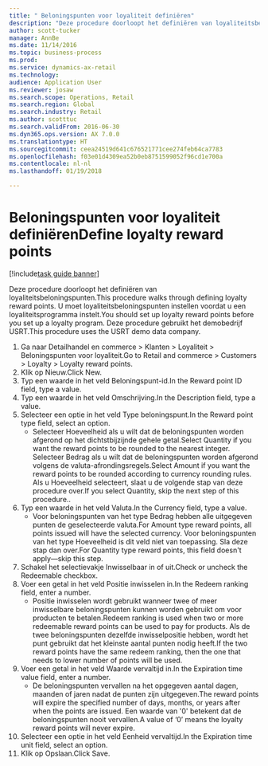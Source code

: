 ```yaml
--- 
title: " Beloningspunten voor loyaliteit definiëren"
description: "Deze procedure doorloopt het definiëren van loyaliteitsbeloningspunten."
author: scott-tucker
manager: AnnBe
ms.date: 11/14/2016
ms.topic: business-process
ms.prod: 
ms.service: dynamics-ax-retail
ms.technology: 
audience: Application User
ms.reviewer: josaw
ms.search.scope: Operations, Retail
ms.search.region: Global
ms.search.industry: Retail
ms.author: scotttuc
ms.search.validFrom: 2016-06-30
ms.dyn365.ops.version: AX 7.0.0
ms.translationtype: HT
ms.sourcegitcommit: ceea24519d641c676521771cee274feb64ca7783
ms.openlocfilehash: f03e01d4309ea52b0eb8751599052f96cd1e700a
ms.contentlocale: nl-nl
ms.lasthandoff: 01/19/2018

---
```

# <a name="define-loyalty-reward-points"></a><span data-ttu-id="c413f-103"> Beloningspunten voor loyaliteit definiëren</span><span class="sxs-lookup"><span data-stu-id="c413f-103">Define loyalty reward points</span></span>

[!include[task guide banner](../includes/task-guide-banner.md)]

<span data-ttu-id="c413f-104">Deze procedure doorloopt het definiëren van loyaliteitsbeloningspunten.</span><span class="sxs-lookup"><span data-stu-id="c413f-104">This procedure walks through defining loyalty reward points.</span></span> <span data-ttu-id="c413f-105">U moet loyaliteitsbeloningspunten instellen voordat u een loyaliteitsprogramma instelt.</span><span class="sxs-lookup"><span data-stu-id="c413f-105">You should set up loyalty reward points before you set up a loyalty program.</span></span> <span data-ttu-id="c413f-106">Deze procedure gebruikt het demobedrijf USRT.</span><span class="sxs-lookup"><span data-stu-id="c413f-106">This procedure uses the USRT demo data company.</span></span>

1. <span data-ttu-id="c413f-107">Ga naar Detailhandel en commerce > Klanten > Loyaliteit > Beloningspunten voor loyaliteit.</span><span class="sxs-lookup"><span data-stu-id="c413f-107">Go to Retail and commerce > Customers > Loyalty > Loyalty reward points.</span></span>
2. <span data-ttu-id="c413f-108">Klik op Nieuw.</span><span class="sxs-lookup"><span data-stu-id="c413f-108">Click New.</span></span>
3. <span data-ttu-id="c413f-109">Typ een waarde in het veld Beloningspunt-id.</span><span class="sxs-lookup"><span data-stu-id="c413f-109">In the Reward point ID field, type a value.</span></span>
4. <span data-ttu-id="c413f-110">Typ een waarde in het veld Omschrijving.</span><span class="sxs-lookup"><span data-stu-id="c413f-110">In the Description field, type a value.</span></span>
5. <span data-ttu-id="c413f-111">Selecteer een optie in het veld Type beloningspunt.</span><span class="sxs-lookup"><span data-stu-id="c413f-111">In the Reward point type field, select an option.</span></span>
    * <span data-ttu-id="c413f-112">Selecteer Hoeveelheid als u wilt dat de beloningspunten worden afgerond op het dichtstbijzijnde gehele getal.</span><span class="sxs-lookup"><span data-stu-id="c413f-112">Select Quantity if you want the reward points to be rounded to the nearest integer.</span></span> <span data-ttu-id="c413f-113">Selecteer Bedrag als u wilt dat de beloningspunten worden afgerond volgens de valuta-afrondingsregels.</span><span class="sxs-lookup"><span data-stu-id="c413f-113">Select Amount if you want the reward points to be rounded according to currency rounding rules.</span></span> <span data-ttu-id="c413f-114">Als u Hoeveelheid selecteert, slaat u de volgende stap van deze procedure over.</span><span class="sxs-lookup"><span data-stu-id="c413f-114">If you select Quantity, skip the next step of this procedure..</span></span>  
6. <span data-ttu-id="c413f-115">Typ een waarde in het veld Valuta.</span><span class="sxs-lookup"><span data-stu-id="c413f-115">In the Currency field, type a value.</span></span>
    * <span data-ttu-id="c413f-116">Voor beloningspunten van het type Bedrag hebben alle uitgegeven punten de geselecteerde valuta.</span><span class="sxs-lookup"><span data-stu-id="c413f-116">For Amount type reward points, all points issued will have the selected currency.</span></span> <span data-ttu-id="c413f-117">Voor beloningspunten van het type Hoeveelheid is dit veld niet van toepassing. Sla deze stap dan over.</span><span class="sxs-lookup"><span data-stu-id="c413f-117">For Quantity type reward points, this field doesn't apply—skip this step.</span></span>  
7. <span data-ttu-id="c413f-118">Schakel het selectievakje Inwisselbaar in of uit.</span><span class="sxs-lookup"><span data-stu-id="c413f-118">Check or uncheck the Redeemable checkbox.</span></span>
8. <span data-ttu-id="c413f-119">Voer een getal in het veld Positie inwisselen in.</span><span class="sxs-lookup"><span data-stu-id="c413f-119">In the Redeem ranking field, enter a number.</span></span>
    * <span data-ttu-id="c413f-120">Positie inwisselen wordt gebruikt wanneer twee of meer inwisselbare beloningspunten kunnen worden gebruikt om voor producten te betalen.</span><span class="sxs-lookup"><span data-stu-id="c413f-120">Redeem ranking is used when two or more redeemable reward points can be used to pay for products.</span></span> <span data-ttu-id="c413f-121">Als de twee beloningspunten dezelfde inwisselpositie hebben, wordt het punt gebruikt dat het kleinste aantal punten nodig heeft.</span><span class="sxs-lookup"><span data-stu-id="c413f-121">If the two reward points have the same redeem ranking, then the one that needs to lower number of points will be used.</span></span>  
9. <span data-ttu-id="c413f-122">Voer een getal in het veld Waarde vervaltijd in.</span><span class="sxs-lookup"><span data-stu-id="c413f-122">In the Expiration time value field, enter a number.</span></span>
    * <span data-ttu-id="c413f-123">De beloningspunten vervallen na het opgegeven aantal dagen, maanden of jaren nadat de punten zijn uitgegeven.</span><span class="sxs-lookup"><span data-stu-id="c413f-123">The reward points will expire the specified number of days, months, or years after when the points are issued.</span></span> <span data-ttu-id="c413f-124">Een waarde van '0' betekent dat de beloningspunten nooit vervallen.</span><span class="sxs-lookup"><span data-stu-id="c413f-124">A value of ‘0’ means the loyalty reward points will never expire.</span></span>  
10. <span data-ttu-id="c413f-125">Selecteer een optie in het veld Eenheid vervaltijd.</span><span class="sxs-lookup"><span data-stu-id="c413f-125">In the Expiration time unit field, select an option.</span></span>
11. <span data-ttu-id="c413f-126">Klik op Opslaan.</span><span class="sxs-lookup"><span data-stu-id="c413f-126">Click Save.</span></span>



